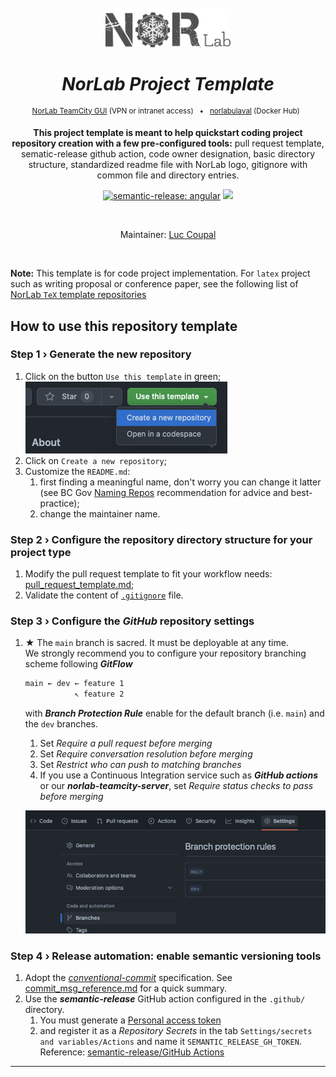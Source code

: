 <div align="center">
<br>
<br>
<a href="https://norlab.ulaval.ca">
<img src="visual/norlab_logo_acronym_dark.png" width="200">
</a>
<br>

# _NorLab Project Template_

</div>


[//]: # (<b>Project related link: </b> &nbsp; )

[//]: # (Project related link:)
<div align="center">
<p>
<sup>
<a href="https://http://132.203.26.125:8111">NorLab TeamCity GUI</a>
(VPN or intranet access) &nbsp; • &nbsp;  
<a href="https://hub.docker.com/repositories/norlabulaval">norlabulaval</a>
(Docker Hub) &nbsp;
</sup>
</p>  

**This project template is meant to help quickstart coding project repository creation with a few pre-configured tools:** pull request template, sematic-release github action, code owner designation, basic directory structure, standardized readme file with NorLab logo, gitignore with common file and directory entries. 

[![semantic-release: angular](https://img.shields.io/badge/semantic--release-angular-e10079?logo=semantic-release)](https://github.com/semantic-release/semantic-release)
<img src="https://img.shields.io/static/v1?label=powered by JetBrains TeamCity&message=CI/CD&color=green?style=plastic&logo=teamcity" />

<br>

Maintainer: [Luc Coupal](https://redleader962.github.io)

</div>
<br>

**Note:** This template is for code project implementation. For `latex` project such as writing proposal or conference paper, see the following list of [NorLab `TeX` template repositories](https://github.com/norlab-ulaval?q=template&type=all&language=tex&sort=)  

## How to use this repository template

### Step 1 › Generate the new repository
1. Click on the button `Use this template` in green; 
    <br>
   ![img.png](visual/use_this_template_button.png)
3. Click on `Create a new repository`;
4. Customize the `README.md`:
   1. first finding a meaningful name, don't worry you can change it latter (see BC Gov [Naming Repos](https://github.com/bcgov/BC-Policy-Framework-For-GitHub/blob/master/BC-Gov-Org-HowTo/Naming-Repos.md) recommendation for advice and best-practice);
   2. change the maintainer name.

### Step 2 › Configure the repository directory structure for your project type

[//]: # (&#40;ToDo&#41; Execute `repository_configuration_script.bash` and follow the instructions. You will be asked what kind of project your planning to undergo &#40;latex, ros, python, c++ ...&#41; and the component you wish to add to your repository.)

1. Modify the pull request template to fit your workflow needs: [pull_request_template.md](https://github.com/norlab-ulaval/template-norlab-project/tree/main/.github/pull_request_template.md);
2. Validate the content of [`.gitignore`](https://github.com/norlab-ulaval/template-norlab-project/blob/1bd3db2f6c755bb273f7a23e49bae601123a7435/.gitignore) file.

### Step 3 › Configure the _GitHub_ repository settings

[//]: # (&#40;ToDo&#41; Follow the `repository_configuration_checklist.md` steps.)

1. ★ The `main` branch is sacred. It must be deployable at any time.  
    We strongly recommend you to configure your repository branching scheme following **_GitFlow_**
    
    ```bash
    main ← dev ← feature 1
               ↖ feature 2
    ```
    with _**Branch Protection Rule**_ enable for the default branch (i.e. `main`) and the `dev` branches.
   1. Set _Require a pull request before merging_
   2. Set _Require conversation resolution before merging_
   3. Set _Restrict who can push to matching branches_
   4. If you use a Continuous Integration service such as _**GitHub actions**_ or our **_norlab-teamcity-server_**, set
      _Require status checks to pass before merging_
       
   ![img.png](visual/branch_protection_rule_menu.png)
    
      

### Step 4 › Release automation: enable semantic versioning tools  
1. Adopt the [_conventional-commit_](https://www.conventionalcommits.org/) specification. See [commit_msg_reference.md](https://github.com/norlab-ulaval/template-norlab-project/tree/main/commit_msg_reference.md) for a quick summary.
2. Use the _**semantic-release**_ GitHub action configured in the `.github/` directory. 
   1. You must generate a [Personal access token](https://help.github.com/en/github/authenticating-to-github/creating-a-personal-access-token-for-the-command-line) 
   2. and register it as a _Repository Secrets_ in the tab `Settings/secrets and variables/Actions` and name it `SEMANTIC_RELEASE_GH_TOKEN`.  
     Reference: [semantic-release/GitHub Actions](https://semantic-release.gitbook.io/semantic-release/recipes/ci-configurations/github-actions)

---
